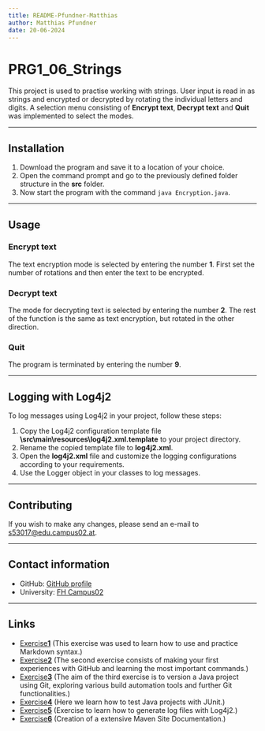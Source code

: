 ```yaml
---
title: README-Pfundner-Matthias
author: Matthias Pfundner
date: 20-06-2024
---
```


# PRG1_06_Strings

This project is used to practise working with strings.
User input is read in as strings and encrypted or decrypted by rotating the individual letters and digits.
A selection menu consisting of **Encrypt text**, **Decrypt text** and **Quit** was implemented to select the modes.

---

## Installation

1. Download the program and save it to a location of your choice.
2. Open the command prompt and go to the previously defined folder structure in the **src** folder. 
3. Now start the program with the command `java Encryption.java`.

---

## Usage

### Encrypt text

The text encryption mode is selected by entering the number **1**.
First set the number of rotations and then enter the text to be encrypted.

### Decrypt text

The mode for decrypting text is selected by entering the number **2**.
The rest of the function is the same as text encryption, but rotated in the other direction.

### Quit

The program is terminated by entering the number **9**.

---

## Logging with Log4j2

To log messages using Log4j2 in your project, follow these steps:

1. Copy the Log4j2 configuration template file **\src\main\resources\log4j2.xml.template** to your project directory.
2. Rename the copied template file to **log4j2.xml**.
3. Open the **log4j2.xml** file and customize the logging configurations according to your requirements.
4. Use the Logger object in your classes to log messages.

---

## Contributing

If you wish to make any changes, please send an e-mail to s53017@edu.campus02.at.

---

## Contact information

- GitHub: [GitHub profile](https://github.com/MatthiasPfundner)
- University: [FH Campus02](https://www.campus02.at/?gad_source=1&gclid=CjwKCAjwt-OwBhBnEiwAgwzrUm5qxa6le-LMQ59hw1gi6O-nfOe2BvSq512Z-IZF02WMc0itUDrUWBoC0rEQAvD_BwE)

---

## Links

- [Exercise**1**](exercise1.md) (This exercise was used to learn how to use and practice Markdown syntax.)
- [Exercise**2**](exercise2.md) (The second exercise consists of making your first experiences with GitHub and
learning the most important commands.)
- [Exercise**3**](exercise3.md) (The aim of the third exercise is to version a Java project using Git,
exploring various build automation tools and further Git functionalities.)
- [Exercise**4**](exercise4.md) (Here we learn how to test Java projects with JUnit.)
- [Exercise**5**](exercise5.md) (Exercise to learn how to generate log files with Log4j2.)
- [Exercise**6**](exercise6.md) (Creation of a extensive Maven Site Documentation.)